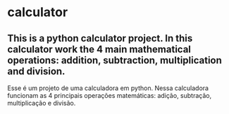 # calculator
This is a python calculator project. In this calculator work the 4 main mathematical operations: addition, subtraction, multiplication and division.
-
Esse é um projeto de uma calculadora em python. Nessa calculadora funcionam as 4 principais operações matemáticas: adição, subtração, multiplicação e divisão.
